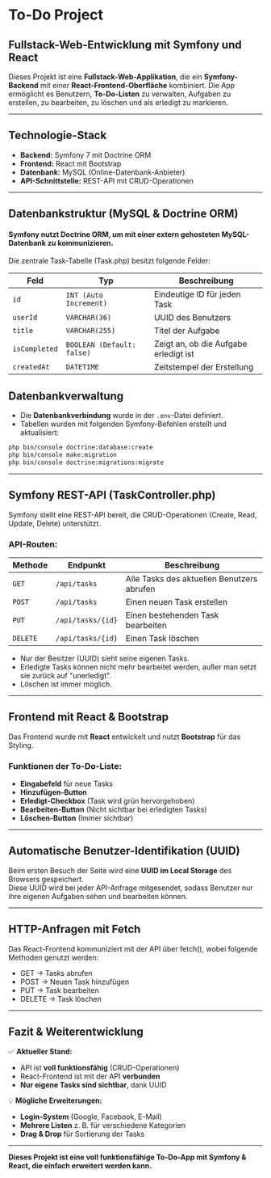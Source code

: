 # To-Do Project

## Fullstack-Web-Entwicklung mit Symfony und React

Dieses Projekt ist eine **Fullstack-Web-Applikation**, die ein **Symfony-Backend** mit einer **React-Frontend-Oberfläche** kombiniert. Die App ermöglicht es Benutzern, **To-Do-Listen** zu verwalten, Aufgaben zu erstellen, zu bearbeiten, zu löschen und als erledigt zu markieren.

---

## Technologie-Stack

- **Backend:** Symfony 7 mit Doctrine ORM
- **Frontend:** React mit Bootstrap
- **Datenbank:** MySQL (Online-Datenbank-Anbieter)
- **API-Schnittstelle:** REST-API mit CRUD-Operationen

---

## Datenbankstruktur (MySQL & Doctrine ORM)
#### Symfony nutzt Doctrine ORM, um mit einer extern gehosteten MySQL-Datenbank zu kommunizieren.

Die zentrale Task-Tabelle (Task.php) besitzt folgende Felder:

| Feld         | Typ                 | Beschreibung                        |
|-------------|----------------------|-------------------------------------|
| `id`        | `INT (Auto Increment)` | Eindeutige ID für jeden Task       |
| `userId`    | `VARCHAR(36)`         | UUID des Benutzers                 |
| `title`     | `VARCHAR(255)`        | Titel der Aufgabe                  |
| `isCompleted` | `BOOLEAN (Default: false)` | Zeigt an, ob die Aufgabe erledigt ist |
| `createdAt` | `DATETIME`            | Zeitstempel der Erstellung         |

## Datenbankverwaltung

- Die **Datenbankverbindung** wurde in der `.env`-Datei definiert.
- Tabellen wurden mit folgenden Symfony-Befehlen erstellt und aktualisiert:

```bash
php bin/console doctrine:database:create
php bin/console make:migration
php bin/console doctrine:migrations:migrate
```

---

## Symfony REST-API (TaskController.php)

Symfony stellt eine REST-API bereit, die CRUD-Operationen (Create, Read, Update, Delete) unterstützt.

### API-Routen:
| Methode | Endpunkt           | Beschreibung                         |
|---------|--------------------|-------------------------------------|
| `GET`   | `/api/tasks`       | Alle Tasks des aktuellen Benutzers abrufen |
| `POST`  | `/api/tasks`       | Einen neuen Task erstellen          |
| `PUT`   | `/api/tasks/{id}`  | Einen bestehenden Task bearbeiten   |
| `DELETE`| `/api/tasks/{id}`  | Einen Task löschen                  |

- Nur der Besitzer (UUID) sieht seine eigenen Tasks.
- Erledigte Tasks können nicht mehr bearbeitet werden, außer man setzt sie zurück auf "unerledigt".
- Löschen ist immer möglich.

---

## Frontend mit React & Bootstrap

Das Frontend wurde mit **React** entwickelt und nutzt **Bootstrap** für das Styling.  

### Funktionen der To-Do-Liste:

- **Eingabefeld** für neue Tasks
- **Hinzufügen-Button**
- **Erledigt-Checkbox** (Task wird grün hervorgehoben)
- **Bearbeiten-Button** (Nicht sichtbar bei erledigten Tasks)
- **Löschen-Button** (Immer sichtbar)

---

## Automatische Benutzer-Identifikation (UUID)

Beim ersten Besuch der Seite wird eine **UUID im Local Storage** des Browsers gespeichert.  
Diese UUID wird bei jeder API-Anfrage mitgesendet, sodass Benutzer nur ihre eigenen Aufgaben sehen und bearbeiten können.

---
## HTTP-Anfragen mit Fetch
Das React-Frontend kommuniziert mit der API über fetch(), wobei folgende Methoden genutzt werden:

- GET → Tasks abrufen
- POST → Neuen Task hinzufügen
- PUT → Task bearbeiten
- DELETE → Task löschen

---


## Fazit & Weiterentwicklung

✅ **Aktueller Stand:**
- API ist **voll funktionsfähig** (CRUD-Operationen)
- React-Frontend ist mit der API **verbunden**
- **Nur eigene Tasks sind sichtbar**, dank UUID

💡 **Mögliche Erweiterungen:**
- **Login-System** (Google, Facebook, E-Mail)
- **Mehrere Listen** z. B. für verschiedene Kategorien
- **Drag & Drop** für Sortierung der Tasks

---

**Dieses Projekt ist eine voll funktionsfähige To-Do-App mit Symfony & React, die einfach erweitert werden kann.** 
